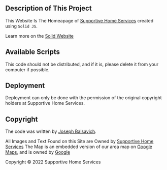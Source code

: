 ## Description of This Project

This Website Is The Homeapage of [Supportive Home Services](http://supportivehomeserviceswi.com/) created using `Solid JS`.

Learn more on the [Solid Website](https://solidjs.com)

## Available Scripts

This code should not be distributed, and if it is, please delete it from your computer if possible.

## Deployment

Deployment can only be done with the permission of the original copyright holders at Supportive Home Services.

## Copyright

The code was written by [Joseph Balsavich](https://github.com/jbalsavich).

All Images and Text Found on this Site are Owned by [Supportive Home Services](http://supportivehomeserviceswi.com/)
The Map is an embedded version of our area map on [Google Maps](https://maps.google.com), and is owned by [Google](https://google.com)

Copyright © 2022 Supportive Home Services

